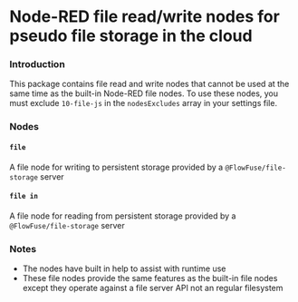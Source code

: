 # Node-RED file read/write nodes for pseudo file storage in the cloud

### Introduction
This package contains file read and write nodes that cannot be used at the same 
time as the built-in Node-RED file nodes. To use these nodes, you must exclude
`10-file-js` in the `nodesExcludes` array in your settings file.

### Nodes

#### `file`
A file node for writing to persistent storage provided by a `@FlowFuse/file-storage` server


#### `file in`
A file node for reading from persistent storage provided by a `@FlowFuse/file-storage` server


### Notes
* The nodes have built in help to assist with runtime use
* These file nodes provide the same features as the built-in file nodes except they operate
against a file server API not an regular filesystem
